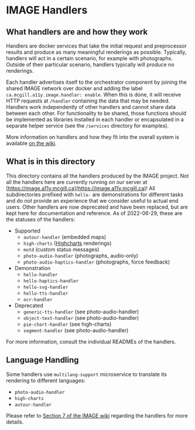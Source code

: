# IMAGE Handlers

## What handlers are and how they work

Handlers are docker services that take the initial request and preprocessor results and produce as many meaningful renderings as possible.
Typically, handlers will act in a certain scenario, for example with photographs. Outside of their particular scenario, handlers typically
will produce no renderings.

Each handler advertises itself to the orchestrator component by joining the shared IMAGE network over docker and adding the label
`ca.mcgill.a11y.image.handler: enable`. When this is done, it will receive HTTP requests at `/handler` containing the data that may be
needed. Handlers work independently of other handlers and cannot share data between each other. For functionality to be shared, those functions
should be implemented as libraries installed in each handler or encapsulated in a separate helper service (see the `/services` directory for examples).

More information on handlers and how they fit into the overall system is available [on the wiki](https://github.com/Shared-Reality-Lab/IMAGE-server/wiki/2.-Handlers,-Preprocessors-and-Services).

## What is in this directory

This directory contains all the handlers produced by the IMAGE project. Not all the handlers here are currently running on our server at
[https://image.a11y.mcgill.ca](https://image.a11y.mcgill.ca)! All subdirectories prefixed with `hello-` are demonstrations for different
tasks and do *not* provide an experience that we consider useful to actual end users. Other handlers are now deprecated and have been replaced, but are kept here for documentation and reference.
As of 2022-06-29, these are the statuses of the handlers:

* Supported
    * `autour-handler` (embedded maps)
    * `high-charts` ([Highcharts](https://www.highcharts.com/) renderings)
    * `motd` (custom status messages)
    * `photo-audio-handler` (photographs, audio-only)
    * `photo-audio-haptics-handler` (photographs, force feedback)
* Demonstration
    * `hello-handler`
    * `hello-haptics-handler`
    * `hello-svg-handler`
    * `hello-tts-handler`
    * `ocr-handler`
* Deprecated
    * `generic-tts-handler` (see photo-audio-handler)
    * `object-text-handler` (see photo-audio-handler)
    * `pie-chart-handler` (see high-charts)
    * `segment-handler` (see photo-audio-handler)

For more information, consult the individual READMEs of the handlers.

## Language Handling
Some handlers use `multilang-support` microservice to translate its rendering to different languages:
* `photo-audio-handler`
* `high-charts` 
* `autour-handler`

Please refer to [Section 7 of the IMAGE wiki](/Shared-Reality-Lab/IMAGE-server/wiki/7.-Multilang-Support-for-IMAGE-Guide) regarding the handlers for more details.